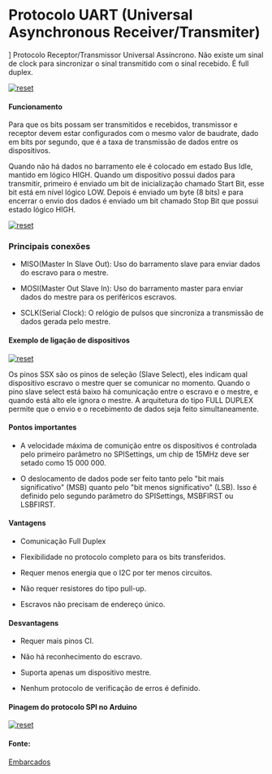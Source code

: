 # Protocolo UART (Universal Asynchronous Receiver/Transmiter)
<p>]
  Protocolo Receptor/Transmissor Universal Assíncrono. Não existe um sinal de clock para sincronizar o sinal transmitido com o sinal recebido. É full duplex.
</p>


<p><a target="_blank" rel="noopener noreferrer" href="https://user-images.githubusercontent.com/22710963/77001201-4d0cf000-6938-11ea-8ec1-f7c2754ca190.png">
  <img src="https://user-images.githubusercontent.com/22710963/77001201-4d0cf000-6938-11ea-8ec1-f7c2754ca190.png" alt="reset" style="max-width:100%;"></a></p> 

#### Funcionamento
<p>
Para que os bits possam ser transmitidos e recebidos, transmissor e receptor devem estar configurados com o mesmo valor de baudrate, dado em bits por segundo, que é a taxa de transmissão de dados entre os dispositivos.
</p>

<p>
Quando não há dados no barramento ele é colocado em estado Bus Idle, mantido em lógico HIGH. Quando um dispositivo possui dados para transmitir, primeiro é enviado um bit de inicialização chamado Start Bit, esse bit está em nível lógico LOW. Depois é enviado um byte (8 bits) e para encerrar o envio dos dados é enviado um bit chamado Stop Bit que possui estado lógico HIGH.
</p>

<p><a target="_blank" rel="noopener noreferrer" href="https://user-images.githubusercontent.com/22710963/77005851-4d10ee00-6940-11ea-80ae-0b11bd281e9c.png">
  <img src="https://user-images.githubusercontent.com/22710963/77005851-4d10ee00-6940-11ea-80ae-0b11bd281e9c.png" alt="reset" style="max-width:100%;"></a></p> 




### Principais conexões

<p>

- MISO(Master In Slave Out): Uso do barramento slave para enviar dados do escravo para o mestre.

- MOSI(Master Out Slave In): Uso do barramento master para enviar dados do mestre para os periféricos escravos.

- SCLK(Serial Clock): O relógio de pulsos que sincroniza a transmissão de dados gerada pelo mestre.

</p>

#### Exemplo de ligação de dispositivos

<p><a target="_blank" rel="noopener noreferrer" href="https://user-images.githubusercontent.com/22710963/76923712-f9a48e80-68b2-11ea-9931-b6771902471f.png">
  <img src="https://user-images.githubusercontent.com/22710963/76923712-f9a48e80-68b2-11ea-9931-b6771902471f.png" alt="reset" style="max-width:100%;"></a></p> 

<p>
Os pinos SSX são os pinos de seleção (Slave Select), eles indicam qual dispositivo escravo o mestre quer se comunicar no momento. Quando o pino slave select está baixo há comunicação entre o escravo e o mestre, e quando está alto ele ignora o mestre. A arquitetura do tipo FULL DUPLEX permite que o envio e o recebimento de dados seja feito simultaneamente.
</p>

#### Pontos importantes

<p>

- A velocidade máxima de comunição entre os dispositivos é controlada pelo primeiro parâmetro no SPISettings, um chip de 15MHz deve ser setado como 15 000 000.

- O deslocamento de dados pode ser feito tanto pelo "bit mais significativo" (MSB) quanto pelo "bit menos significativo" (LSB). Isso é definido pelo segundo parâmetro do SPISettings, MSBFIRST ou LSBFIRST.


</p>

#### Vantagens

<p>

- Comunicação Full Duplex

- Flexibilidade no protocolo completo para os bits transferidos.

- Requer menos energia que o I2C por ter menos circuitos.

- Não requer resistores do tipo pull-up.

- Escravos não precisam de endereço único.

</p>

#### Desvantagens

<p>

- Requer mais pinos CI.

- Não há reconhecimento do escravo.

- Suporta apenas um dispositivo mestre.

- Nenhum protocolo de verificação de erros é definido.

</p>

#### Pinagem do protocolo SPI no Arduino

<p>
<a target="_blank" rel="noopener noreferrer" href="https://user-images.githubusercontent.com/22710963/76925129-29559580-68b7-11ea-9267-c58700c13aca.png">
  <img src="https://user-images.githubusercontent.com/22710963/76925129-29559580-68b7-11ea-9267-c58700c13aca.png" alt="reset" style="max-width:100%;"></a></p> 


#### Fonte:

[Embarcados](https://www.embarcados.com.br/interface-grafica-para-uart/)
